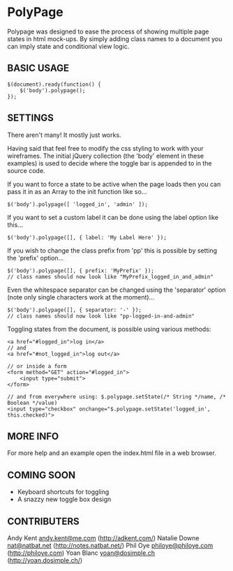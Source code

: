 PolyPage
========
Polypage was designed to ease the process of showing 
multiple page states in html mock-ups. 
By simply adding class names to a document you can 
imply state and conditional view logic.


BASIC USAGE
-----------
    $(document).ready(function() {
    	$('body').polypage();
    });


SETTINGS
--------
There aren't many!
It mostly just works. 

Having said that feel free to modify the css styling to work 
with your wireframes. The initial jQuery collection (the 'body'
element in these examples) is used to decide where the toggle
bar is appended to in the source code.

If you want to force a state to be active when the page 
loads then you can pass it in as an Array to the init 
function like so...

    $('body').polypage([ 'logged_in', 'admin' ]);    

If you want to set a custom label it can be done using the
label option like this...

    $('body').polypage([], { label: 'My Label Here' });

If you wish to change the class prefix from 'pp' this is possible
by setting the 'prefix' option...

    $('body').polypage([], { prefix: 'MyPrefix' });
    // class names should now look like "MyPrefix_logged_in_and_admin"

Even the whitespace separator can be changed using the 'separator'
option (note only single characters work at the moment)... 

    $('body').polypage([], { separator: '-' });
    // class names should now look like "pp-logged-in-and-admin"

Toggling states from the document, is possible using various methods:

    <a href="#logged_in">log in</a>
    // and
    <a href="#not_logged_in">log out</a>

    // or inside a form
    <form method="GET" action="#logged_in">
    	<input type="submit">
    </form>

    // and from everywhere using: $.polypage.setState(/* String */name, /* Boolean */value)
    <input type="checkbox" onchange="$.polypage.setState('logged_in', this.checked)">


MORE INFO
---------
For more help and an example open the index.html file in a web browser.

COMING SOON
-----------
- Keyboard shortcuts for toggling
- A snazzy new toggle box design

CONTRIBUTERS
------------
Andy Kent <andy.kent@me.com> (http://adkent.com/)
Natalie Downe <nat@natbat.net> (http://notes.natbat.net/)
Phil Oye <philoye@philoye.com> (http://philoye.com)
Yoan Blanc <yoan@dosimple.ch> (http://yoan.dosimple.ch/)
